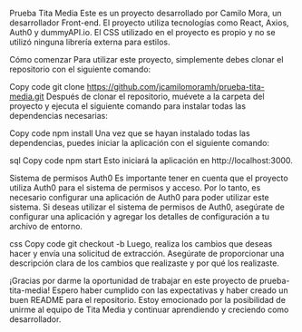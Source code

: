 Prueba Tita Media
Este es un proyecto desarrollado por Camilo Mora, un desarrollador Front-end. El proyecto utiliza tecnologías como React, Axios, Auth0 y dummyAPI.io. El CSS utilizado en el proyecto es propio y no se utilizó ninguna librería externa para estilos.

Cómo comenzar
Para utilizar este proyecto, simplemente debes clonar el repositorio con el siguiente comando:

Copy code
git clone https://github.com/jcamilomoramh/prueba-tita-media.git
Después de clonar el repositorio, muévete a la carpeta del proyecto y ejecuta el siguiente comando para instalar todas las dependencias necesarias:

Copy code
npm install
Una vez que se hayan instalado todas las dependencias, puedes iniciar la aplicación con el siguiente comando:

sql
Copy code
npm start
Esto iniciará la aplicación en http://localhost:3000.

Sistema de permisos Auth0
Es importante tener en cuenta que el proyecto utiliza Auth0 para el sistema de permisos y acceso. Por lo tanto, es necesario configurar una aplicación de Auth0 para poder utilizar este sistema. Si deseas utilizar el sistema de permisos de Auth0, asegúrate de configurar una aplicación y agregar los detalles de configuración a tu archivo de entorno.



css
Copy code
git checkout -b <nombre-de-la-rama>
Luego, realiza los cambios que deseas hacer y envía una solicitud de extracción. Asegúrate de proporcionar una descripción clara de los cambios que realizaste y por qué los realizaste.

¡Gracias por darme la oportunidad de trabajar en este proyecto de prueba-tita-media! Espero haber cumplido con las expectativas y haber creado un buen README para el repositorio. Estoy emocionado por la posibilidad de unirme al equipo de Tita Media y continuar aprendiendo y creciendo como desarrollador.
